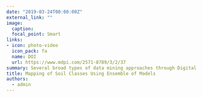 ```yaml
---
date: "2019-03-24T00:00:00Z"
external_link: ""
image:
  caption: 
  focal_point: Smart
links:
- icon: photo-video
  icon_pack: fa
  name: DOI
  url: https://www.mdpi.com/2571-8789/3/2/37
summary: Several broad types of data mining approaches through Digital Soil Mapping have been tested. The usual approach is to select a model that produces the best validation statistics. However, instead of choosing the best model, it is possible to combine all models realizing their strengths and weaknesses.  
title: Mapping of Soil Classes Using Ensemble of Models
authors: 
  - admin
---
```

